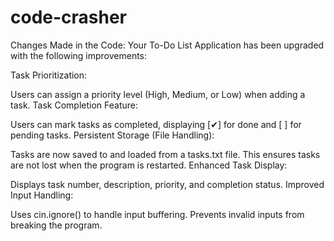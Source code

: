 # code-crasher
Changes Made in the Code:
Your To-Do List Application has been upgraded with the following improvements:

Task Prioritization:

Users can assign a priority level (High, Medium, or Low) when adding a task.
Task Completion Feature:

Users can mark tasks as completed, displaying [✔] for done and [ ] for pending tasks.
Persistent Storage (File Handling):

Tasks are now saved to and loaded from a tasks.txt file.
This ensures tasks are not lost when the program is restarted.
Enhanced Task Display:

Displays task number, description, priority, and completion status.
Improved Input Handling:

Uses cin.ignore() to handle input buffering.
Prevents invalid inputs from breaking the program.
